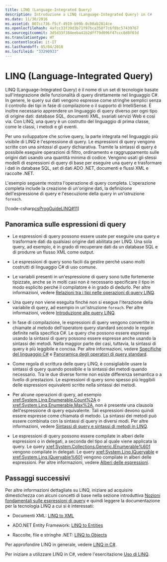 ```yaml
---
title: LINQ (Language-Integrated Query)
description: Introduzione a LINQ (Language-Integrated Query) in C#
ms.date: 11/30/2016
ms.assetid: 007cc736-f5cf-4919-b99b-0c00ab2814ce
ms.openlocfilehash: 4afcc33f39d3b71f97bca358f7c6f8bc57439767
ms.sourcegitcommit: 3d5d33f384eeba41b2dff79d096f47ccc8d8f03d
ms.translationtype: HT
ms.contentlocale: it-IT
ms.lasthandoff: 05/04/2018
ms.locfileid: "33290933"
---
```

# <a name="language-integrated-query-linq"></a>LINQ (Language-Integrated Query)

LINQ (Language-Integrated Query) è il nome di un set di tecnologie basate sull'integrazione delle funzionalità di query direttamente nel linguaggio C#. In genere, le query sui dati vengono espresse come stringhe semplici senza il controllo dei tipi in fase di compilazione o il supporto di IntelliSense. È inoltre necessario apprendere un linguaggio di query diverso per ogni tipo di origine dati: database SQL, documenti XML, svariati servizi Web e così via. Con LINQ, una query è un costrutto del linguaggio di prima classe, come le classi, i metodi e gli eventi.

Per uno sviluppatore che scrive query, la parte integrata nel linguaggio più visibile di LINQ è l'espressione di query. Le espressioni di query vengono scritte con una *sintassi di query* dichiarativa. Tramite la sintassi di query è possibile eseguire operazioni di filtro, ordinamento e raggruppamento sulle origini dati usando una quantità minima di codice. Vengono usati gli stessi modelli di espressioni di query di base per eseguire una query e trasformare i dati in database SQL, set di dati ADO .NET, documenti e flussi XML e raccolte .NET.

L'esempio seguente mostra l'operazione di query completa. L'operazione completa include la creazione di un'origine dati, la definizione dell'espressione di query e l'esecuzione della query in un'istruzione `foreach`.

[!code-csharp[csProgGuideLINQ#11](../../../samples/snippets/csharp/concepts/linq/index_1.cs)]

## <a name="query-expression-overview"></a>Panoramica sulle espressioni di query

-   Le espressioni di query possono essere usate per eseguire una query e trasformare dati da qualsiasi origine dati abilitata per LINQ. Una sola query, ad esempio, è in grado di recuperare dati da un database SQL e di produrre un flusso XML come output.  
  
-   Le espressioni di query sono facili da gestire perché usano molti costrutti di linguaggio C# di uso comune.  
  
-   Le variabili presenti in un'espressione di query sono tutte fortemente tipizzate, anche se in molti casi non è necessario specificare il tipo in modo esplicito perché il compilatore è in grado di dedurlo. Per altre informazioni, vedere [Relazioni tra i tipi nelle operazioni di query LINQ](../programming-guide/concepts/linq/type-relationships-in-linq-query-operations.md).  
  
-   Una query non viene eseguita finché non si esegue l'iterazione della variabile di query, ad esempio in un'istruzione `foreach`. Per altre informazioni, vedere [Introduzione alle query LINQ](../programming-guide/concepts/linq/introduction-to-linq-queries.md).  
  
-   In fase di compilazione, le espressioni di query vengono convertite in chiamate al metodo dell'operatore query standard secondo le regole definite nella specifica C#. Le query che possono essere espresse usando la sintassi di query possono essere espresse anche usando la sintassi dei metodi. Nella maggior parte dei casi, tuttavia, la sintassi di query è più leggibile e concisa. Per altre informazioni, vedere [Specifiche del linguaggio C#](../language-reference/language-specification/index.md) e [Panoramica degli operatori di query standard](../programming-guide/concepts/linq/standard-query-operators-overview.md).  
  
-   Come regola di scrittura delle query LINQ, è consigliabile usare la sintassi di query quando possibile e la sintassi dei metodi quando necessario. Tra le due diverse forme non esiste differenza semantica o a livello di prestazioni. Le espressioni di query sono spesso più leggibili delle espressioni equivalenti scritte nella sintassi dei metodi.  
  
-   Per alcune operazioni di query, ad esempio <xref:System.Linq.Enumerable.Count%2A> o <xref:System.Linq.Enumerable.Max%2A>, non è presente una clausola dell'espressione di query equivalente. Tali espressioni devono quindi essere espresse come chiamata di metodo. La sintassi dei metodi può essere combinata con la sintassi di query in diversi modi. Per altre informazioni, vedere [Sintassi di query e sintassi di metodi in LINQ](../programming-guide/concepts/linq/query-syntax-and-method-syntax-in-linq.md).  
  
-   Le espressioni di query possono essere compilate in alberi delle espressioni o in delegati, a seconda del tipo al quale viene applicata la query. Le query <xref:System.Collections.Generic.IEnumerable%601> vengono compilate in delegati. Le query <xref:System.Linq.IQueryable> e <xref:System.Linq.IQueryable%601> vengono compilate in alberi delle espressioni. Per altre informazioni, vedere [Alberi delle espressioni](../expression-trees.md).  

## <a name="next-steps"></a>Passaggi successivi

Per altre informazioni dettagliate su LINQ, iniziare ad acquisire dimestichezza con alcuni concetti di base nella sezione introduttiva [Nozioni fondamentali sulle espressioni di query](query-expression-basics.md) e quindi leggere la documentazione per la tecnologia LINQ a cui si è interessati:   
-   Documenti XML: [LINQ to XML](../programming-guide/concepts/linq/linq-to-xml.md)  
  
-   ADO.NET Entity Framework: [LINQ to Entities](../../framework/data/adonet/ef/language-reference/linq-to-entities.md)  
  
-   Raccolte, file e stringhe .NET: [LINQ to Objects](../programming-guide/concepts/linq/linq-to-objects.md)

Per approfondire LINQ in generale, vedere [LINQ in C#](linq-in-csharp.md).

Per iniziare a utilizzare LINQ in C#, vedere l'esercitazione [Uso di LINQ](../tutorials/working-with-linq.md).


